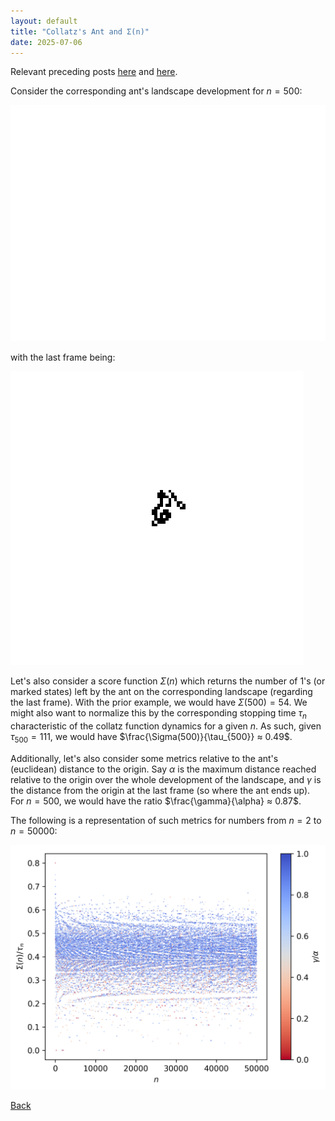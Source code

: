 ```yaml
---
layout: default
title: "Collatz's Ant and Σ(n)"
date: 2025-07-06
---
```


Relevant preceding posts [here](https://gbragafibra.github.io/2025/01/08/collatz_ant2.html) and [here](https://gbragafibra.github.io/2025/05/18/collatz_ant3.html).

Consider the corresponding ant's landscape development for $n = 500$:

![](/gifs/collatz_ant500.gif)

with the last frame being:

![](/gifs/collatz_ant_last500.png)

Let's also consider a score function $\Sigma(n)$ which returns the number of 1's (or marked states) left by the ant on the corresponding landscape (regarding the last frame). With the prior example, we would have $\Sigma(500) = 54$. We might also want to normalize this by the corresponding stopping time $\tau_{n}$ characteristic of the collatz function dynamics for a given $n$. As such, given $\tau_{500} = 111$, we would have $\frac{\Sigma(500)}{\tau_{500}} ≈ 0.49$.

Additionally, let's also consider some metrics relative to the ant's (euclidean) distance to the origin. Say $α$ is the maximum distance reached relative to the origin over the whole development of the landscape, and $γ$ is the distance from the origin at the last frame (so where the ant ends up). For $n = 500$, we would have the ratio $\frac{\gamma}{\alpha} ≈ 0.87$.

The following is a representation of such metrics for numbers from $n = 2$ to $n = 50000$:

![](/gifs/norma_score3.png)

[Back](https://gbragafibra.github.io)
